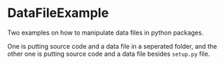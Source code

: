 # DataFileExample

Two examples on how to manipulate data files in python packages. 

One is putting source code and a data file in a seperated folder, and the other one is putting source code and a data file besides `setup.py` file. 
